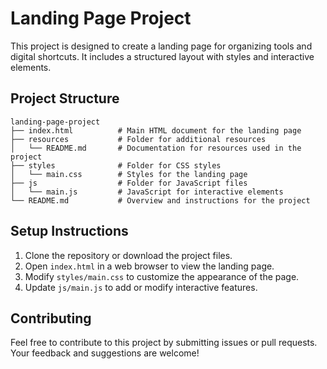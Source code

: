 # Landing Page Project

This project is designed to create a landing page for organizing tools and digital shortcuts. It includes a structured layout with styles and interactive elements.

## Project Structure

```
landing-page-project
├── index.html          # Main HTML document for the landing page
├── resources           # Folder for additional resources
│   └── README.md       # Documentation for resources used in the project
├── styles              # Folder for CSS styles
│   └── main.css        # Styles for the landing page
├── js                  # Folder for JavaScript files
│   └── main.js         # JavaScript for interactive elements
└── README.md           # Overview and instructions for the project
```

## Setup Instructions

1. Clone the repository or download the project files.
2. Open `index.html` in a web browser to view the landing page.
3. Modify `styles/main.css` to customize the appearance of the page.
4. Update `js/main.js` to add or modify interactive features.

## Contributing

Feel free to contribute to this project by submitting issues or pull requests. Your feedback and suggestions are welcome!